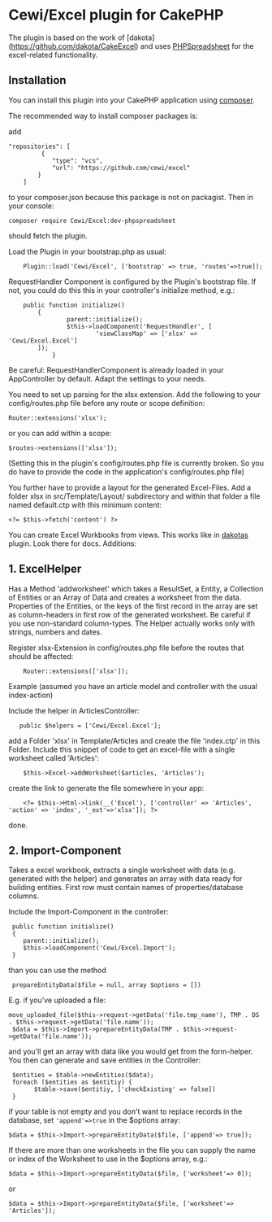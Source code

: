 # Cewi/Excel plugin for CakePHP 

The plugin is based on the work of [dakota]
(https://github.com/dakota/CakeExcel) and uses [PHPSpreadsheet](https://github.com/PHPOffice/PHPSpreadsheet) for the excel-related functionality. 

## Installation

You can install this plugin into your CakePHP application using [composer](http://getcomposer.org).

The recommended way to install composer packages is:

add 

    "repositories": [
             {
                "type": "vcs",
                "url": "https://github.com/cewi/excel"
            }
        ] 
        
 to your composer.json because this package is not on packagist. Then in your console:

```
composer require Cewi/Excel:dev-phpspreadsheet
```

should fetch the plugin. 

Load the Plugin in your bootstrap.php as usual:

```
	Plugin::load('Cewi/Excel', ['bootstrap' => true, 'routes'=>true]);
```

RequestHandler Component is configured by the Plugin's bootstrap file. If not, you could do this this in your controller's initialize method, e.g.:

```
	public function initialize()
		{
        		parent::initialize();
        		$this->loadComponent('RequestHandler', [
            			'viewClassMap' => ['xlsx' => 'Cewi/Excel.Excel']
        ]);
        	}
```
Be careful: RequestHandlerComponent is already loaded in your AppController by default. Adapt the settings to your needs.


You need to set up parsing for the xlsx extension. Add the following to your config/routes.php file before any route or scope definition:

```
Router::extensions('xlsx');
```
or you can add within a scope:

```
$routes->extensions(['xlsx']);
```
(Setting this in the plugin's config/routes.php file is currently broken. So you do have to provide the code in the application's config/routes.php file)


You further have to provide a layout for the generated Excel-Files. Add a folder xlsx in src/Template/Layout/ subdirectory and within that folder a file named default.ctp with this minimum content:
```  
<?= $this->fetch('content') ?>
```  

You can create Excel Workbooks from views. This works like in [dakotas](https://github.com/dakota/CakeExcel) plugin. Look there for docs. Additions:

## 1. ExcelHelper
Has a Method 'addworksheet' which takes a ResultSet, a Entity, a Collection of Entities or an Array of Data and creates a worksheet from the data. Properties of the Entities, or the keys of the first record in the array are set as column-headers in first row of the generated worksheet. Be careful if you use non-standard column-types. The Helper actually works only with strings, numbers and dates. 

Register xlsx-Extension in config/routes.php file before the routes that should be affected:

```
    Router::extensions(['xlsx']);
```

Example (assumed you have an article model and controller with the usual index-action) 

Include the helper in ArticlesController:

```
   public $helpers = ['Cewi/Excel.Excel'];
```

add a Folder 'xlsx' in Template/Articles and create the file 'index.ctp' in this Folder. Include this snippet of code to get an excel-file with a single worksheet called 
'Articles':    
    
```    
    $this->Excel->addWorksheet($articles, 'Articles');
```    
    
create the link to generate the file somewhere in your app: 

```
    <?= $this->Html->link(__('Excel'), ['controller' => 'Articles', 'action' => 'index', '_ext'=>'xlsx']); ?>
```

done.

## 2. Import-Component

Takes a excel workbook, extracts a single worksheet with data (e.g. generated with the helper) and generates an array with data ready for building entities. First row must contain names of properties/database columns.

Include the Import-Component in the controller:

     public function initialize()
     {
        parent::initialize();
        $this->loadComponent('Cewi/Excel.Import');
     }    

than you can use the method

     prepareEntityData($file = null, array $options = [])
     
E.g. if you've uploaded a file:

	move_uploaded_file($this->request->getData('file.tmp_name'), TMP . DS . $this->request->getData('file.name'));
     $data = $this->Import->prepareEntityData(TMP . $this->request->getData('file.name'));

and you'll get an array with data like you would get from the form-helper. You then can generate and save entities in the Controller:

     $entities = $table->newEntities($data);
     foreach ($entities as $entitiy) {
           $table->save($entitiy, ['checkExisting' => false])
     }

if your table is not empty and you don't want to replace records in the database, set `'append'=>true` in the $options array:

    $data = $this->Import->prepareEntityData($file, ['append'=> true]);

If there are more than one worksheets in the file you can supply the name or index of the Worksheet to use in the $options array, e.g.: 
 
	$data = $this->Import->prepareEntityData($file, ['worksheet'=> 0]);
	
or
	
	$data = $this->Import->prepareEntityData($file, ['worksheet'=> 'Articles']);

